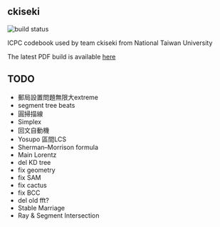 ckiseki
----

![build status](https://github.com/OmeletWithoutEgg/ckiseki/workflows/build%20codebook.pdf/badge.svg)

ICPC codebook used by team ckiseki from National Taiwan University

The latest PDF build is available [here](https://github.com/OmeletWithoutEgg/ckiseki/raw/master/pdf/codebook.pdf)

## TODO

* 郵局設置問題無限大extreme
* segment tree beats
* 圓掃描線
* Simplex
* 回文自動機
* Yosupo 區間LCS
* Sherman–Morrison formula
* Main Lorentz
* del KD tree
* fix geometry
* fix SAM
* fix cactus
* fix BCC
* del old fft?
* Stable Marriage
* Ray & Segment Intersection
